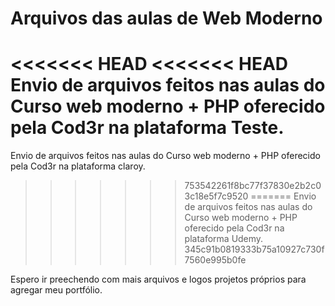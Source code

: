 # Arquivos das aulas de Web Moderno

<<<<<<< HEAD
<<<<<<< HEAD
Envio de arquivos feitos nas aulas do Curso web moderno + PHP oferecido pela Cod3r na plataforma Teste.
=======
Envio de arquivos feitos nas aulas do Curso web moderno + PHP oferecido pela Cod3r na plataforma claroy.
>>>>>>> 753542261f8bc77f37830e2b2c03c18e5f7c9520
=======
Envio de arquivos feitos nas aulas do Curso web moderno + PHP oferecido pela Cod3r na plataforma Udemy.
>>>>>>> 345c91b0819333b75a10927c730f7560e995b0fe

Espero ir preechendo com mais arquivos e logos projetos próprios para agregar meu portfólio.
